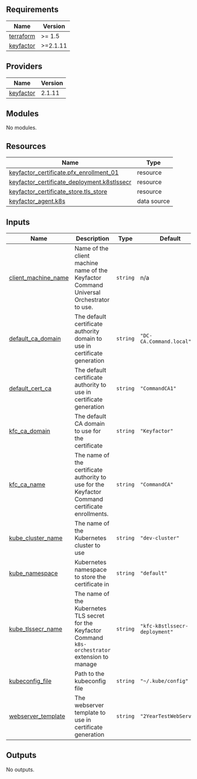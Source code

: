 ## Requirements

| Name | Version |
|------|---------|
| <a name="requirement_terraform"></a> [terraform](#requirement\_terraform) | >= 1.5 |
| <a name="requirement_keyfactor"></a> [keyfactor](#requirement\_keyfactor) | >=2.1.11 |

## Providers

| Name | Version |
|------|---------|
| <a name="provider_keyfactor"></a> [keyfactor](#provider\_keyfactor) | 2.1.11 |

## Modules

No modules.

## Resources

| Name | Type |
|------|------|
| [keyfactor_certificate.pfx_enrollment_01](https://registry.terraform.io/providers/keyfactor-pub/keyfactor/latest/docs/resources/certificate) | resource |
| [keyfactor_certificate_deployment.k8stlssecr](https://registry.terraform.io/providers/keyfactor-pub/keyfactor/latest/docs/resources/certificate_deployment) | resource |
| [keyfactor_certificate_store.tls_store](https://registry.terraform.io/providers/keyfactor-pub/keyfactor/latest/docs/resources/certificate_store) | resource |
| [keyfactor_agent.k8s](https://registry.terraform.io/providers/keyfactor-pub/keyfactor/latest/docs/data-sources/agent) | data source |

## Inputs

| Name | Description | Type | Default | Required |
|------|-------------|------|---------|:--------:|
| <a name="input_client_machine_name"></a> [client\_machine\_name](#input\_client\_machine\_name) | Name of the client machine name of the Keyfactor Command Universal Orchestrator to use. | `string` | n/a | yes |
| <a name="input_default_ca_domain"></a> [default\_ca\_domain](#input\_default\_ca\_domain) | The default certificate authority domain to use in certificate generation | `string` | `"DC-CA.Command.local"` | no |
| <a name="input_default_cert_ca"></a> [default\_cert\_ca](#input\_default\_cert\_ca) | The default certificate authority to use in certificate generation | `string` | `"CommandCA1"` | no |
| <a name="input_kfc_ca_domain"></a> [kfc\_ca\_domain](#input\_kfc\_ca\_domain) | The default CA domain to use for the certificate | `string` | `"Keyfactor"` | no |
| <a name="input_kfc_ca_name"></a> [kfc\_ca\_name](#input\_kfc\_ca\_name) | The name of the certificate authority to use for the Keyfactor Command certificate enrollments. | `string` | `"CommandCA"` | no |
| <a name="input_kube_cluster_name"></a> [kube\_cluster\_name](#input\_kube\_cluster\_name) | The name of the Kubernetes cluster to use | `string` | `"dev-cluster"` | no |
| <a name="input_kube_namespace"></a> [kube\_namespace](#input\_kube\_namespace) | Kubernetes namespace to store the certificate in | `string` | `"default"` | no |
| <a name="input_kube_tlssecr_name"></a> [kube\_tlssecr\_name](#input\_kube\_tlssecr\_name) | The name of the Kubernetes TLS secret for the Keyfactor Command `k8s-orchestrator` extension to manage | `string` | `"kfc-k8stlssecr-deployment"` | no |
| <a name="input_kubeconfig_file"></a> [kubeconfig\_file](#input\_kubeconfig\_file) | Path to the kubeconfig file | `string` | `"~/.kube/config"` | no |
| <a name="input_webserver_template"></a> [webserver\_template](#input\_webserver\_template) | The webserver template to use in certificate generation | `string` | `"2YearTestWebServer"` | no |

## Outputs

No outputs.
